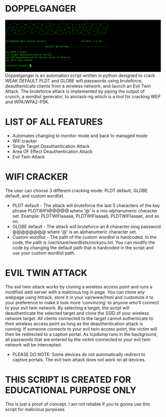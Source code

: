 # DOPPELGANGER
![](screenshots/doppelganger.png)
Doppelganger is an automation script written in python designed to crack WEAK DEFAULT PLDT and GLOBE wifi passwords using bruteforce, deauthenticate clients from a wireless network, and launch an Evil Twin Attack. The bruteforce attack is implemented by piping the output of crunch, a wordlist generator, to aircrack-ng which is a tool for cracking WEP and WPA/WPA2-PSK.

# LIST OF ALL FEATURES
- Automates changing to monitor mode and back to managed mode
- Wifi cracker
- Single Target Deauthentication Attack
- Area OF Effect Deauthentication Attack
- Evil Twin Attack

# WIFI CRACKER
The user can choose 3 different cracking mode: PLDT default, GLOBE default, and custom wordlist.
- PLDT default - The attack will bruteforce the last 5 characters of the key phrase PLDTWIFI@@@@@ where '@' is a mix-alphanumeric character set. Example: PLDTWIFIaaaaa, PLDTWIFIaaaab, PLDTWIFIaaaac, and so on.
- GLOBE default - The attack will bruteforce an 8 character long password @@@@@@@@ where '@' is an alphanumeric character set.
- Custom wordlist - The path of the custom wordlist is hardcoded. In the code, the path is /usr/share/wordlists/rockyou.txt. You can modify the code by changing the default path that is hardcoded in the script and use your custom wordlist path.

# EVIL TWIN ATTACK
The evil twin attack works by cloning a wireless access point and runs a modified web server with a malicious log in page. You can clone any webpage using httrack, store it in your var/www/html and customize it to your preference to make it look more 'convincing' to anyone who'll connect to your evil twin network.
By selecting a target, the script will deauthenticate the selected target and clone the SSID of your wireless network target. All clients connected to the target cannot authenticate to their wireless access point as long as the deauthentication attack is running. If someone connects to your evil twin access point, the victim will then be redirected to a captive portal. As tcpdump runs in the background, all passwords that are entered by the victim connected to your evil twin network will be intercepted.
- PLEASE DO NOTE: Some devices do not automatically redirect to captive portals. The evil twin attack does not work on all devices.

# THIS SCRIPT IS CREATED FOR EDUCATIONAL PURPOSE ONLY
This is just a proof of concept. I am not reliable if you're gonna use this script for malicious purposes
